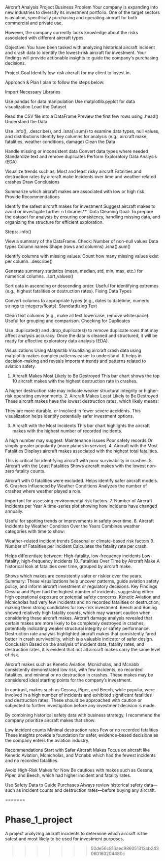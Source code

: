 

Aircraft Analysis Project
Business Problem
Your company is expanding into new industries to diversify its investment portfolio. One of the target sectors is aviation, specifically purchasing and operating aircraft for both commercial and private use.

However, the company currently lacks knowledge about the risks associated with different aircraft types.

Objective:
You have been tasked with analyzing historical aircraft incident and crash data to identify the lowest-risk aircraft for investment. Your findings will provide actionable insights to guide the company's purchasing decisions.

Project Goal
Identify low-risk aircraft for my client to invest in.

Approach & Plan
I plan to follow the steps below:

Import Necessary Libraries

Use pandas for data manipulation
Use matplotlib.pyplot for data visualization
Load the Dataset

Read the CSV file into a DataFrame
Preview the first few rows using .head()
Understand the Data

Use .info(), .describe(), and .isna().sum() to examine data types, null values, and distributions
Identify key columns for analysis (e.g., aircraft make, fatalities, weather conditions, damage)
Clean the Data

Handle missing or inconsistent data
Convert data types where needed
Standardize text and remove duplicates
Perform Exploratory Data Analysis (EDA)

Visualize trends such as:
Most and least risky aircraft
Fatalities and destruction rates by aircraft make
Incidents over time and weather-related crashes
Draw Conclusions

Summarize which aircraft makes are associated with low or high risk
Provide Recommendations

Identify the safest aircraft makes for investment
Suggest aircraft makes to avoid or investigate further n Libraries**
`Data Cleaning
Goal:
To prepare the dataset for analysis by ensuring consistency, handling missing data, and organizing the structure for efficient exploration.

Steps:
.info()

View a summary of the DataFrame.
Check:
Number of non-null values
Data types
Column names
Shape (rows and columns)
.isna().sum()

Identify columns with missing values.
Count how many missing values exist per column.
.describe()

Generate summary statistics (mean, median, std, min, max, etc.) for numerical columns.
.sort_values()

Sort data in ascending or descending order.
Useful for identifying extremes (e.g., highest fatalities or destruction rates).
Fixing Data Types

Convert columns to appropriate types (e.g., dates to datetime, numeric strings to integers/floats).
Standardizing Text

Clean text columns (e.g., make all text lowercase, remove whitespace).
Useful for grouping and comparison.
Checking for Duplicates

Use .duplicated() and .drop_duplicates() to remove duplicate rows that may affect analysis accuracy.
Once the data is cleaned and structured, it will be ready for effective exploratory data analysis (EDA).

Visualizations Using Matplotlib
Visualizing aircraft crash data using matplotlib makes complex patterns easier to understand. It helps in decision-making and reveals important trends and patterns related to aviation safety.

1. Aircraft Makes Most Likely to Be Destroyed
This bar chart shows the top 10 aircraft makes with the highest destruction rate in crashes.

A higher destruction rate may indicate weaker structural integrity or higher-risk operating environments.
2. Aircraft Makes Least Likely to Be Destroyed
These aircraft makes have the lowest destruction rates, which likely means:

They are more durable, or
Involved in fewer severe accidents.
This visualization helps identify potentially safer investment options.

3. Aircraft with the Most Incidents
This bar chart highlights the aircraft makes with the highest number of recorded incidents.

A high number may suggest:
Maintenance issues
Poor safety records
Or simply greater popularity (more planes in service).
4. Aircraft with the Most Fatalities
Displays aircraft makes associated with the highest total fatalities.

This is critical for identifying aircraft with poor survivability in crashes.
5. Aircraft with the Least Fatalities
Shows aircraft makes with the lowest non-zero fatality counts.

Aircraft with 0 fatalities were excluded.
Helps identify safer aircraft models.
6. Crashes Influenced by Weather Conditions
Analyzes the number of crashes where weather played a role.

Important for assessing environmental risk factors.
7. Number of Aircraft Incidents per Year
A time-series plot showing how incidents have changed annually.

Useful for spotting trends or improvements in safety over time.
8. Aircraft Incidents by Weather Condition Over the Years
Combines weather categories with time to show:

Weather-related incident trends
Seasonal or climate-based risk factors
9. Number of Fatalities per Incident
Calculates the fatality rate per crash.

Helps differentiate between:
High-fatality, low-frequency incidents
Low-fatality, high-frequency incidents
10. Fatalities Over Time by Aircraft Make
A historical look at fatalities over time, grouped by aircraft make.

Shows which makes are consistently safer or riskier over the years.
Summary: These visualizations help uncover patterns, guide aviation safety policy, and inform aircraft investment or regulatory decisions.
Key Findings
Cessna and Piper had the highest number of incidents, suggesting either high operational exposure or potential safety concerns.
Kenetic Aviation and Mcnicholas had very few incidents and no recorded fatalities or destruction, making them strong candidates for low-risk investment.
Beech and Boeing showed relatively high fatality counts, which may warrant caution when considering these aircraft makes.
Aircraft damage analysis revealed that certain makes are more likely to be completely destroyed in crashes, potentially indicating weaker structural integrity or safety performance.
Destruction rate analysis highlighted aircraft makes that consistently fared better in crash survivability, which is a valuable indicator of safer design.
Conclusion
Based on the analysis of incident data, fatality rates, and destruction rates, it is evident that not all aircraft makes carry the same level of risk.

Aircraft makes such as Kenetic Aviation, Mcnicholas, and Mcnabb consistently demonstrated low risk, with few incidents, no recorded fatalities, and minimal or no destruction in crashes. These makes may be considered ideal starting points for the company’s investment.

In contrast, makes such as Cessna, Piper, and Beech, while popular, were involved in a high number of incidents and exhibited significant fatalities and destruction rates. These should be approached with caution or subjected to further investigation before any investment decision is made.

By combining historical safety data with business strategy, I recommend the company prioritize aircraft makes that show:

Low incident counts
Minimal destruction rates
Few or no recorded fatalities
These insights provide a foundation for safer, evidence-based decisions as the company enters the aviation industry.

Recommendations
Start with Safer Aircraft Makes
Focus on aircraft like Kenetic Aviation, Mcnicholas, and Mcnabb which had the fewest incidents and no recorded fatalities.

Avoid High-Risk Makes for Now
Be cautious with makes such as Cessna, Piper, and Beech, which had higher incident and fatality rates.

Use Safety Data to Guide Purchases
Always review historical safety data—such as incident counts and destruction rates—before buying any aircraft.




=======
# Phase_1_project
A project analyzing aircraft incidents to determine which aircraft is the safest and most likely to be used for investment purposes.
>>>>>>> 50de56c816aec986051313cb243060160204480c
